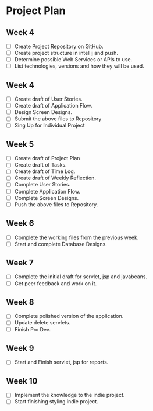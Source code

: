 # Project Plan

## Week 4
- [ ] Create Project Repository on GitHub.
- [ ] Create project structure in intellij and push.
- [ ] Determine possible Web Services or APIs to use.
- [ ] List technologies, versions and how they will be used.

## Week 4
- [ ] Create draft of User Stories.
- [ ] Create draft of Application Flow.
- [ ] Design Screen Designs.
- [ ] Submit the above files to Repository
- [ ] Sing Up for Individual Project

## Week 5 
- [ ] Create draft of Project Plan
- [ ] Create draft of Tasks.
- [ ] Create draft of Time Log.
- [ ] Create draft of Weekly Reflection.
- [ ] Complete User Stories.
- [ ] Complete Application Flow.
- [ ] Complete Screen Designs.
- [ ] Push the above files to Repository.

## Week 6
- [ ] Complete the working files from the previous week.
- [ ] Start and complete Database Designs.

## Week 7
- [ ] Complete the initial draft for servlet, jsp and javabeans.
- [ ] Get peer feedback and work on it.

## Week 8 
- [ ] Complete polished version of the application.
- [ ] Update delete servlets.
- [ ] Finish Pro Dev.

## Week 9
- [ ] Start and Finish servlet, jsp for reports.

## Week 10
- [ ] Implement the knowledge to the indie project.
- [ ] Start finishing styling indie project.